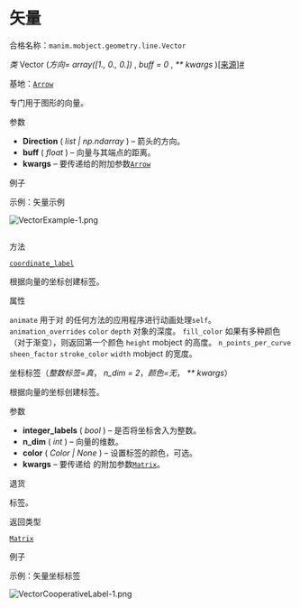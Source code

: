 # 矢量

合格名称：`manim.mobject.geometry.line.Vector`

_类_ Vector (_方向= array(\[1., 0., 0.\])_ , _buff = 0_ , _\*\* kwargs_ )[\[来源\]](../_modules/manim/mobject/geometry/line.html#Vector)[#](#manim.mobject.geometry.line.Vector "此定义的固定链接")

基地：[`Arrow`](manim.mobject.geometry.line.Arrow.html#manim.mobject.geometry.line.Arrow "manim.mobject.geometry.line.Arrow")

专门用于图形的向量。

参数

- **Direction** ( _list_ _|_ _np.ndarray_ ) – 箭头的方向。
- **buff** ( _float_ ) – 向量与其端点的距离。
- **kwargs** – 要传递给的附加参数[`Arrow`]()

例子

示例：矢量示例

![VectorExample-1.png](../static/VectorExample-1.png)


```py

```


方法

[`coordinate_label`]()

根据向量的坐标创建标签。


属性

`animate`
用于对 的任何方法的应用程序进行动画处理`self`。
`animation_overrides`
`color`
`depth`
对象的深度。
`fill_color`
如果有多种颜色（对于渐变），则返回第一个颜色
`height`
mobject 的高度。
`n_points_per_curve`
`sheen_factor`
`stroke_color`
`width`
mobject 的宽度。


坐标标签（_整数标签=真_， _n_dim = 2_，_颜色=无_， _\*\* kwargs_）

根据向量的坐标创建标签。

参数

- **integer_labels** ( _bool_ ) – 是否将坐标舍入为整数。
- **n_dim** ( _int_ ) – 向量的维数。
- **color** ( _Color_ _|_ _None_ ) – 设置标签的颜色，可选。
- **kwargs** – 要传递给 的附加参数[`Matrix`]()。

退货

标签。

返回类型

[`Matrix`]()

例子

示例：矢量坐标标签

![VectorCooperativeLabel-1.png](../static/VectorCoordinateLabel-1.png)


```py

```

